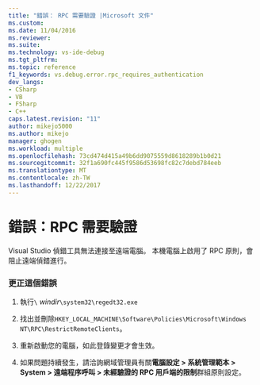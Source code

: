 ```yaml
---
title: "錯誤： RPC 需要驗證 |Microsoft 文件"
ms.custom: 
ms.date: 11/04/2016
ms.reviewer: 
ms.suite: 
ms.technology: vs-ide-debug
ms.tgt_pltfrm: 
ms.topic: reference
f1_keywords: vs.debug.error.rpc_requires_authentication
dev_langs:
- CSharp
- VB
- FSharp
- C++
caps.latest.revision: "11"
author: mikejo5000
ms.author: mikejo
manager: ghogen
ms.workload: multiple
ms.openlocfilehash: 73cd474d415a49b6dd9075559d8618289b1b0d21
ms.sourcegitcommit: 32f1a690fc445f9586d53698fc82c7debd784eeb
ms.translationtype: MT
ms.contentlocale: zh-TW
ms.lasthandoff: 12/22/2017
---
```

# <a name="error-rpc-requires-authentication"></a>錯誤：RPC 需要驗證
Visual Studio 偵錯工具無法連接至遠端電腦。 本機電腦上啟用了 RPC 原則，會阻止遠端偵錯進行。  
  
### <a name="to-correct-this-error"></a>更正這個錯誤  
  
1.  執行`\` *windir*`\system32\regedt32.exe`  
  
2.  找出並刪除`HKEY_LOCAL_MACHINE\Software\Policies\Microsoft\Windows NT\RPC\RestrictRemoteClients`。  
  
3.  重新啟動您的電腦，如此登錄變更才會生效。  
  
4.  如果問題持續發生，請洽詢網域管理員有關**電腦設定 > 系統管理範本 > System > 遠端程序呼叫 > 未經驗證的 RPC 用戶端的限制**群組原則設定。